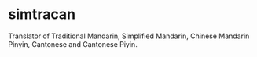 # simtracan
Translator of Traditional Mandarin, Simplified Mandarin, Chinese Mandarin Pinyin, Cantonese and Cantonese Piyin.
